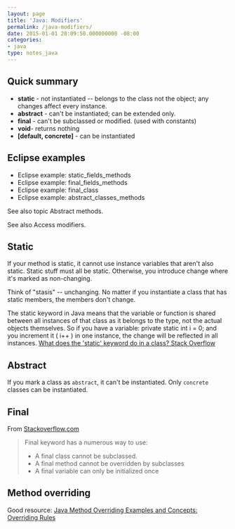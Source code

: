 ```yaml
---
layout: page
title: 'Java: Modifiers'
permalink: /java-modifiers/
date: 2015-01-01 20:09:50.000000000 -08:00
categories:
- java
type: notes_java
---
```


## Quick summary

* **static** - not instantiated -- belongs to the class not the object; any changes affect every instance.
* **abstract** - can't be instantiated; can be extended only.
* **final** - can't be subclassed or modified. (used with constants)
* **void**- returns nothing
* **[default, concrete]** - can be instantiated

## Eclipse examples

* Eclipse example: static_fields_methods
* Eclipse example: final_fields_methods
* Eclipse example: final_class
* Eclipse example: abstract_classes_methods

See also topic Abstract methods.

See also Access modifiers.

## Static

If your method is static, it cannot use instance variables that aren't also static. Static stuff must all be static. Otherwise, you introduce change where it's marked as non-changing.

Think of "stasis" -- unchanging. No matter if you instantiate a class that has static members, the members don't change.

The static keyword in Java means that the variable or function is shared between all instances of that class as it belongs to the type, not the actual objects themselves. So if you have a variable: private static int i = 0; and you increment it ( i++ ) in one instance, the change will be reflected in all instances.
[What does the 'static' keyword do in a class? Stack Overflow](http://stackoverflow.com/questions/413898/what-does-the-static-keyword-do-in-a-class)

## Abstract

If you mark a class as `abstract`, it can't be instantiated. Only `concrete` classes can be instantiated.

## Final

From [Stackoverflow.com](http://stackoverflow.com/questions/15655012/how-final-keyword-works)

> Final keyword has a numerous way to use:
>
> * A final class cannot be subclassed.
> * A final method cannot be overridden by subclasses
> * A final variable can only be initialized once

## Method overriding

Good resource: [Java Method Overriding Examples and Concepts: Overriding Rules](http://crunchify.com/java-method-overriding-examples-and-concepts-overriding-rules/)